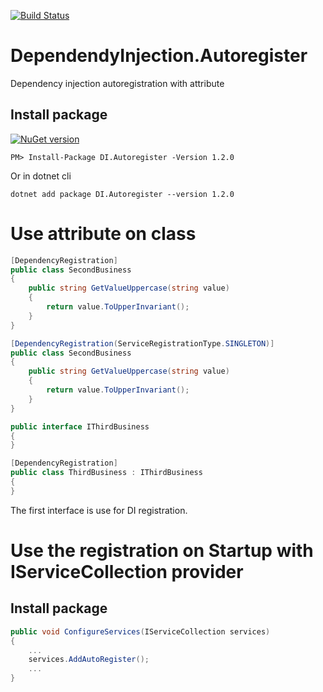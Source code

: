 [![Build Status](https://dev.azure.com/grasseelsp/DependencyInjection.Autoregister/_apis/build/status/Hantse.DependencyInjection.Autoregister-version2.0?branchName=version2.0)](https://dev.azure.com/grasseelsp/DependencyInjection.Autoregister/_build/latest?definitionId=24&branchName=version2.0)

# DependendyInjection.Autoregister
Dependency injection autoregistration with attribute

## Install package
[![NuGet version](https://badge.fury.io/nu/DI.Autoregister.svg)](https://badge.fury.io/nu/DI.Autoregister)
```
PM> Install-Package DI.Autoregister -Version 1.2.0
```
Or in dotnet cli
```
dotnet add package DI.Autoregister --version 1.2.0
```

# Use attribute on class
```csharp
[DependencyRegistration]
public class SecondBusiness
{
    public string GetValueUppercase(string value)
    {
        return value.ToUpperInvariant();
    }
}
```

```csharp
[DependencyRegistration(ServiceRegistrationType.SINGLETON)]
public class SecondBusiness
{
    public string GetValueUppercase(string value)
    {
        return value.ToUpperInvariant();
    }
}
```

```csharp
public interface IThirdBusiness
{
}

[DependencyRegistration]
public class ThirdBusiness : IThirdBusiness
{    
}
```

The first interface is use for DI registration.

# Use the registration on Startup with IServiceCollection provider

## Install package

```csharp
public void ConfigureServices(IServiceCollection services)
{
    ...
    services.AddAutoRegister();
    ...
}
```
